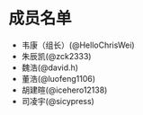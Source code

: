 # **成员名单**
- 韦康（组长）(@HelloChrisWei)
- 朱辰凯(@zck2333)
- 魏浩(@david.h)
- 董浩(@luofeng1106)
- 胡建暄(@icehero12138)
- 司凌宇(@sicypress)

